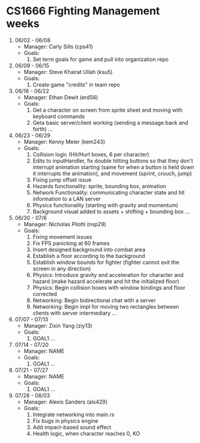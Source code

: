 # CS1666 Fighting Management weeks

1. 06/02 - 06/08
	* Manager: Carly Sills (cps41)
	* Goals:
		1. Set term goals for game and pull into organization repo
2. 06/09 - 06/15
	* Manager: Steve Khairat Ullah (ksu5)
	* Goals:
		1. Create game "credits" in team repo
3. 06/16 - 06/22
	* Manager: Ethan Dewit (erd56)
	* Goals:
		1. Get a character on screen from sprite sheet and moving with keyboard commands
		3. Geta basic server/client working (sending a message back and forth)
		...
4. 06/23 - 06/29
	* Manager: Kenny Meier (kem243)
	* Goals:
		1. Collision logic (Hit/Hurt boxes, 6 per character)
		2. Edits to inputHandler, fix double hitting buttons so that they don't interrupt animation starting (same for when a button is held down it interrupts the animation), and movement (sprint, crouch, jump)
		3. Fixing jump offset issue
		4. Hazards functionality: sprite, bounding box, animation
		5. Network Functionality: communicating character state and hit information to a LAN server
		6. Physics functionality (starting with gravity and momentum)
		7. Background visual added to assets + shifting + bounding box
		...
5. 06/30 - 07/6
	* Manager: Nicholas Pilotti (nsp29)
	* Goals:
		1. Fixing movement issues
		2. Fix FPS panicking at 60 frames
		3. Insert designed background into combat area
		4. Establish a floor according to the background
		5. Establish window bounds for fighter (fighter cannot exit the screen in any direction)
		6. Physics: Introduce gravity and acceleration for character and hazard (make hazard accelerate and hit the initialized floor)
		7. Physics: Begin collision boxes with window bindings and floor corrected
		8. Networking: Begin bidirectional chat with a server
		9. Networking: Begin impl for moving two rectangles between clients with server intermediary
		...
6. 07/07 - 07/13
	* Manager: Zixin Yang (ziy13)
	* Goals:
		1. GOAL1
		...
7. 07/14 - 07/20
	* Manager: NAME
	* Goals:
		1. GOAL1
		...
8. 07/21 - 07/27
	* Manager: NAME
	* Goals:
		1. GOAL1
		...
9. 07/28 - 08/03
	* Manager: Alexis Sanders (als429)
	* Goals:
		1. Integrate networking into main.rs
		2. Fix bugs in physics engine
		3. Add impact-based sound effect
		4. Health logic, when character reaches 0, KO
